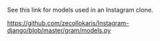
See this link for models used in an Instagram clone.


https://github.com/zecollokaris/Instagram-django/blob/master/gram/models.py
